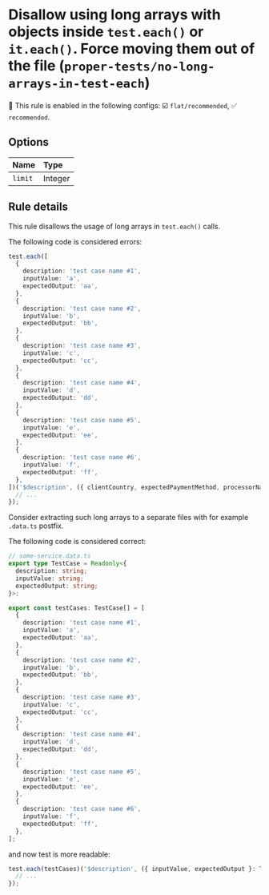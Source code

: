 # Disallow using long arrays with objects inside `test.each()` or `it.each()`. Force moving them out of the file (`proper-tests/no-long-arrays-in-test-each`)

💼 This rule is enabled in the following configs: ☑️ `flat/recommended`, ✅ `recommended`.

<!-- end auto-generated rule header -->

## Options

<!-- begin auto-generated rule options list -->

| Name    | Type    |
| :------ | :------ |
| `limit` | Integer |

<!-- end auto-generated rule options list -->

## Rule details

This rule disallows the usage of long arrays in `test.each()` calls.

The following code is considered errors:

```ts
test.each([
  {
    description: 'test case name #1',
    inputValue: 'a',
    expectedOutput: 'aa',
  },
  {
    description: 'test case name #2',
    inputValue: 'b',
    expectedOutput: 'bb',
  },
  {
    description: 'test case name #3',
    inputValue: 'c',
    expectedOutput: 'cc',
  },
  {
    description: 'test case name #4',
    inputValue: 'd',
    expectedOutput: 'dd',
  },
  {
    description: 'test case name #5',
    inputValue: 'e',
    expectedOutput: 'ee',
  },
  {
    description: 'test case name #6',
    inputValue: 'f',
    expectedOutput: 'ff',
  },
])('$description', ({ clientCountry, expectedPaymentMethod, processorName }) => {
  // ...
});
```

Consider extracting such long arrays to a separate files with for example `.data.ts` postfix.

The following code is considered correct:

```ts
// some-service.data.ts
export type TestCase = Readonly<{
  description: string;
  inputValue: string;
  expectedOutput: string;
}>;

export const testCases: TestCase[] = [
  {
    description: 'test case name #1',
    inputValue: 'a',
    expectedOutput: 'aa',
  },
  {
    description: 'test case name #2',
    inputValue: 'b',
    expectedOutput: 'bb',
  },
  {
    description: 'test case name #3',
    inputValue: 'c',
    expectedOutput: 'cc',
  },
  {
    description: 'test case name #4',
    inputValue: 'd',
    expectedOutput: 'dd',
  },
  {
    description: 'test case name #5',
    inputValue: 'e',
    expectedOutput: 'ee',
  },
  {
    description: 'test case name #6',
    inputValue: 'f',
    expectedOutput: 'ff',
  },
];
```

and now test is more readable:

```ts
test.each(testCases)('$description', ({ inputValue, expectedOutput }: TestCase) => {
  // ...
});
```
